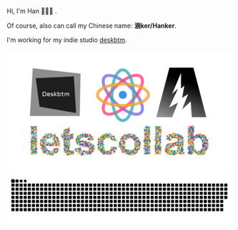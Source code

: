 Hi, I'm Han 👋😋🤚 .

Of course, also can call my Chinese name: **涵ker/Hanker**.

I'm working for my indie studio [deskbtm](https://www.deskbtm.com).



<div align="center">
<a href="https://deskbtm.com" target="_blank">
  <img src="banner.svg"  width="500"/>
</a>
</div>

<div align="center">
  <img src="https://raw.githubusercontent.com/Nawbc/Nawbc/output/github-contribution-grid-snake.svg"/>
</div>

